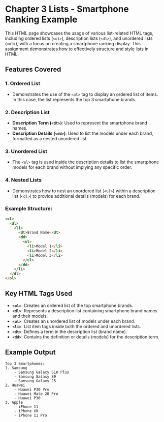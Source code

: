 # Chapter 3 Lists - Smartphone Ranking Example

This HTML page showcases the usage of various list-related HTML tags, including ordered lists (`<ol>`), description lists (`<dl>`), and unordered lists (`<ul>`), with a focus on creating a smartphone ranking display. This assignment demonstrates how to effectively structure and style lists in HTML.

## Features Covered

### 1. Ordered List
- Demonstrates the use of the `<ol>` tag to display an ordered list of items. In this case, the list represents the top 3 smartphone brands.

### 2. Description List
- **Description Term (`<dt>`)**: Used to represent the smartphone brand names.
- **Description Details (`<dd>`)**: Used to list the models under each brand, formatted as a nested unordered list.

### 3. Unordered List
- The `<ul>` tag is used inside the description details to list the smartphone models for each brand without implying any specific order.

### 4. Nested Lists
- Demonstrates how to nest an unordered list (`<ul>`) within a description list (`<dl>`) to provide additional details (models) for each brand.

### Example Structure:

```html
<ol>
  <dl>
    <li>
      <dt>Brand Name</dt>
      <dd>
        <ul>
          <li>Model 1</li>
          <li>Model 2</li>
          <li>Model 3</li>
        </ul>
      </dd>
    </li>
  </dl>
</ol>
```

## Key HTML Tags Used

- **`<ol>`**: Creates an ordered list of the top smartphone brands.
- **`<dl>`**: Represents a description list containing smartphone brand names and their models.
- **`<ul>`**: Creates an unordered list of models under each brand.
- **`<li>`**: List item tags inside both the ordered and unordered lists.
- **`<dt>`**: Defines a term in the description list (brand name).
- **`<dd>`**: Contains the definition or details (models) for the description term.

## Example Output

```
Top 3 Smartphones:
1. Samsung
    - Samsung Galaxy S10 Plus
    - Samsung Galaxy S9
    - Samsung Galaxy J5
2. Huawei
    - Huawei P30 Pro
    - Huawei Mate 20 Pro
    - Huawei P30
3. Apple
    - iPhone 11
    - iPhone XR
    - iPhone 11 Pro
```
